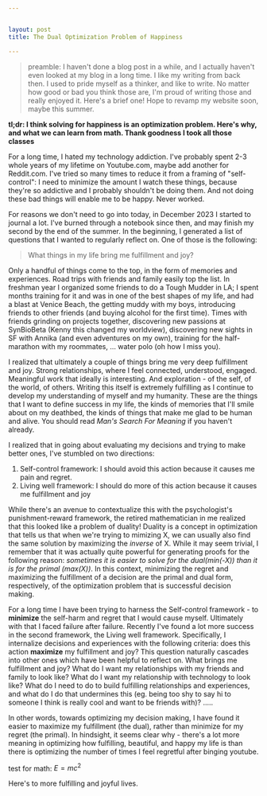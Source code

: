 ```yaml
---


layout: post
title: The Dual Optimization Problem of Happiness

---
```

> preamble: I haven't done a blog post in a while, and I actually haven't even looked at my blog in a long time. I like my writing from back then. I used to pride myself as a thinker, and like to write. No matter how good or bad you think those are, I'm proud of writing those and really enjoyed it. Here's a brief one! Hope to revamp my website soon, maybe this summer.


__tl;dr: I think solving for happiness is an optimization problem. Here's why, and what we can learn from math. Thank goodness I took all those classes__

For a long time, I hated my technology addiction. I've probably spent 2-3 whole years of my lifetime on Youtube.com, maybe add another for Reddit.com. I've tried so many times to reduce it from a framing of "self-control": I need to minimize the amount I watch these things, because they're so addictive and I probably shouldn't be doing them. And not doing these bad things will enable me to be happy. Never worked. 

For reasons we don't need to go into today, in December 2023 I started to journal a lot. I've burned through a notebook since then, and may finish my second by the end of the summer. In the beginning, I generated a list of questions that I wanted to regularly reflect on. One of those is the following: 

> What things in my life bring me fulfillment and joy?

Only a handful of things come to the top, in the form of memories and experiences. Road trips with friends and family easily top the list. In freshman year I organized some friends to do a Tough Mudder in LA; I spent months training for it and was in one of the best shapes of my life, and had a blast at Venice Beach, the getting muddy with my boys, introducing friends to other friends (and buying alcohol for the first time). Times with friends grinding on projects together, discovering new passions at SynBioBeta (Kenny this changed my worldview), discovering new sights in SF with Annika (and even adventures on my own), training for the half-marathon with my roommates, ... water polo (oh how I miss you). 

I realized that ultimately a couple of things bring me very deep fulfillment and joy. Strong relationships, where I feel connected, understood, engaged. Meaningful work that ideally is interesting. And exploration - of the self, of the world, of others. Writing this itself is extremely fulfilling as I continue to develop my understanding of myself and my humanity. These are the things that I want to define success in my life, the kinds of memories that I'll smile about on my deathbed, the kinds of things that make me glad to be human and alive. You should read _Man's Search For Meaning_ if you haven't already.

I realized that in going about evaluating my decisions and trying to make better ones, I've stumbled on two directions:
1. Self-control framework: I should avoid this action because it causes me pain and regret. 
2. Living well framework: I should do more of this action because it causes me fulfillment and joy

While there's an avenue to contextualize this with the psychologist's punishment-reward framework, the retired mathematician in me realized that this looked like a problem of duality! Duality is a concept in optimization that tells us that when we're trying to mimizing X, we can usually also find the same solution by maximizing the _inverse_ of X. While it may seem trivial, I remember that it was actually quite powerful for generating proofs for the following reason: _sometimes it is easier to solve for the dual(min(-X)) than it is for the primal (max(X))_. In this context, minimizing the regret and maximizing the fulfillment of a decision are the primal and dual form, respectively, of the optimization problem that is successful decision making.


For a long time I have been trying to harness the Self-control framework - to __minimize__ the self-harm and regret that I would cause myself. Ultimately with that I faced failure after failure. Recently I've found a lot more success in the second framework, the Living well framework. Specifically, I internalize decisions and experiences with the following criteria: does this action __maximize__ my fulfillment and joy? This question naturally cascades into other ones which have been helpful to reflect on. What brings me fulfillment and joy? What do I want my relationships with my friends and family to look like? What do I want my relationship with technology to look like? What do I need to do to build fulfilling relationships and experiences, and what do I do that undermines this (eg. being too shy to say hi to someone I think is really cool and want to be friends with)? .....

In other words, towards optimizing my decision making, I have found it easier to maximize my fulfillment (the dual), rather than minimize for my regret (the primal). In hindsight, it seems clear why - there's a lot more meaning in optimizing how fulfilling, beautiful, and happy my life is than there is optimizing the number of times I feel regretful after binging youtube.

test for math: $E=mc^2$

Here's to more fulfilling and joyful lives.
